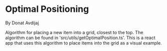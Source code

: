 # Optimal Positioning

By Donat Avdijaj

Algorithm for placing a new item into a grid, closest to the top.
The algorithm can be found in 'src/utils/getOptimalPosition.ts'.
This is a react app that uses this algorithm to place items into the grid as a visual example.
